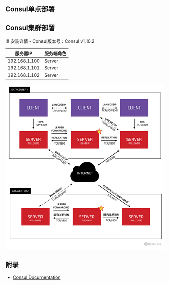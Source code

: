 ## Consul单点部署



## Consul集群部署

!!! 安装详情
    - Consul版本号：Consul v1.10.2


| 服务器IP | 服务端角色 |
| --- | --- |
| 192.168.1.100 | Server |
| 192.168.1.101 | Server |
| 192.168.1.102 | Server |

![ConsulCluster](./consul-arch.png)








## 附录

- [Consul Documentation](https://www.consul.io/docs)

